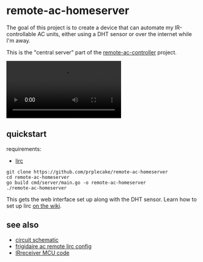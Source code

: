 # remote-ac-homeserver

The goal of this project is to create a device that can automate my
IR-controllable AC units, either using a DHT sensor or over the internet
while I'm away.

This is the "central server" part of the [remote-ac-controller] project.

[remote-ac-controller]:https://github.com/prplecake/remote-ac-controller

<video controls src="https://user-images.githubusercontent.com/83595468/212430312-2f6c45ab-76fd-4837-91fb-a6bcf532ea33.mp4"></video>

## quickstart

requirements:

- [lirc](https://www.lirc.org/)

```shell
git clone https://github.com/prplecake/remote-ac-homeserver
cd remote-ac-homeserver
go build cmd/server/main.go -o remote-ac-homeserver
./remote-ac-homeserver
```


This gets the web interface set up along with the DHT sensor. Learn how to set
up lirc [on the wiki][lirc-wiki].

[lirc-wiki]: https://gitfminus.co/prplecake/remote-ac-homeserver/wiki/lirc

## see also

- [circuit schematic](https://github.com/prplecake/remote-ac-homeserver/wiki/Schematic)
- [frigidaire ac remote lirc config](https://gist.github.com/prplecake/71c4bc8584541cf7423b922b81733c3a)
- [IRreceiver MCU code](https://git.fminus.co/prplecake/IRreceiver)
